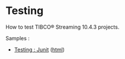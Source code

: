 # Testing

How to test TIBCO&reg; Streaming 10.4.3 projects.

Samples :

* [Testing : Junit](junit/src/site/markdown/index.md) ([html](https://tibcosoftware.github.io/tibco-streaming-samples/10.4.3/testing/junit/))
